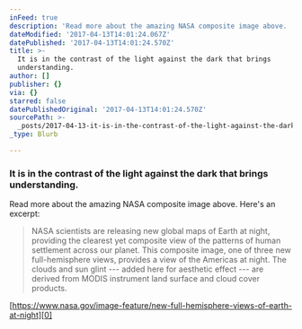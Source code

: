 ```yaml
---
inFeed: true
description: 'Read more about the amazing NASA composite image above.   Here’s an excerpt:'
dateModified: '2017-04-13T14:01:24.067Z'
datePublished: '2017-04-13T14:01:24.570Z'
title: >-
  It is in the contrast of the light against the dark that brings
  understanding. 
author: []
publisher: {}
via: {}
starred: false
datePublishedOriginal: '2017-04-13T14:01:24.570Z'
sourcePath: >-
  _posts/2017-04-13-it-is-in-the-contrast-of-the-light-against-the-dark-that-bri.md
_type: Blurb

---
```

### It is in the contrast of the light against the dark that brings understanding. 

Read more about the amazing NASA composite image above. Here's an excerpt:

> NASA scientists are releasing new global maps of Earth at night, providing the clearest yet composite view of the patterns of human settlement across our planet. This composite image, one of three new full-hemisphere views, provides a view of the Americas at night. The clouds and sun glint --- added here for aesthetic effect --- are derived 
> from MODIS instrument land surface and cloud cover products.

[https://www.nasa.gov/image-feature/new-full-hemisphere-views-of-earth-at-night][0]

[0]: https://www.nasa.gov/image-feature/new-full-hemisphere-views-of-earth-at-night